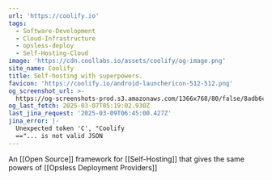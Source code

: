 ```yaml
---
url: 'https://coolify.io'
tags:
  - Software-Development
  - Cloud-Infrastructure
  - opsless-deploy
  - Self-Hosting-Cloud
image: 'https://cdn.coollabs.io/assets/coolify/og-image.png'
site_name: Coolify
title: Self-hosting with superpowers.
favicon: 'https://coolify.io/android-launchericon-512-512.png'
og_screenshot_url: >-
  https://og-screenshots-prod.s3.amazonaws.com/1366x768/80/false/8adb6cd229225f3089022eda32c5ae6c0d5b1a4b17b5b55bfabbb1493a916eb5.jpeg
og_last_fetch: 2025-03-07T05:19:02.930Z
last_jina_request: '2025-03-09T06:45:00.427Z'
jina_error: |-
  Unexpected token 'C', "Coolify
  =="... is not valid JSON
---
```

An [[Open Source]] framework for [[Self-Hosting]] that gives the same powers of [[Opsless Deployment Providers]]
